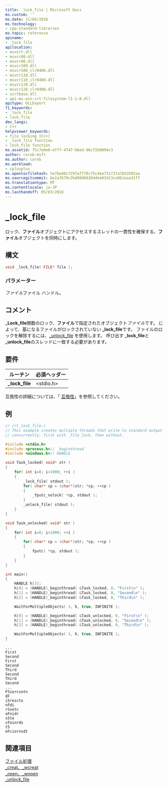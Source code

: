 ```yaml
---
title: _lock_file | Microsoft Docs
ms.custom: ''
ms.date: 11/04/2016
ms.technology:
- cpp-standard-libraries
ms.topic: reference
apiname:
- _lock_file
apilocation:
- msvcrt.dll
- msvcr80.dll
- msvcr90.dll
- msvcr100.dll
- msvcr100_clr0400.dll
- msvcr110.dll
- msvcr110_clr0400.dll
- msvcr120.dll
- msvcr120_clr0400.dll
- ucrtbase.dll
- api-ms-win-crt-filesystem-l1-1-0.dll
apitype: DLLExport
f1_keywords:
- _lock_file
- lock_file
dev_langs:
- C++
helpviewer_keywords:
- file locking [C++]
- _lock_file function
- lock_file function
ms.assetid: 75c7e0e6-efff-4747-b6ed-9bcf2b0894c3
author: corob-msft
ms.author: corob
ms.workload:
- cplusplus
ms.openlocfilehash: 5a7be40c729faff78c75c4ee751737a7b53592aa
ms.sourcegitcommit: be2a7679c2bd80968204dee03d13ca961eaa31ff
ms.translationtype: MT
ms.contentlocale: ja-JP
ms.lasthandoff: 05/03/2018
---
```

# <a name="lockfile"></a>_lock_file

ロック、**ファイル**オブジェクトにアクセスするスレッドの一貫性を確保する、**ファイル**オブジェクトを同時にします。

## <a name="syntax"></a>構文

```C
void _lock_file( FILE* file );
```

### <a name="parameters"></a>パラメーター

*ファイル*ファイル ハンドル。

## <a name="remarks"></a>コメント

**_Lock_file**関数のロック、**ファイル**で指定されたオブジェクト*ファイル*です。 によって、基になるファイルがロックされていない **_lock_file**です。 ファイルのロックを解除するには、[_unlock_file](unlock-file.md) を使用します。 呼び出す **_lock_file**と **_unlock_file**のスレッドに一致する必要があります。

## <a name="requirements"></a>要件

|ルーチン|必須ヘッダー|
|-------------|---------------------|
|**_lock_file**|\<stdio.h>|

互換性の詳細については、「 [互換性](../../c-runtime-library/compatibility.md)」を参照してください。

## <a name="example"></a>例

```C
// crt_lock_file.c
// This example creates multiple threads that write to standard output
// concurrently, first with _file_lock, then without.

#include <stdio.h>
#include <process.h>// _beginthread
#include <windows.h>// HANDLE

void Task_locked( void* str )
{
    for( int i=0; i<1000; ++i )
    {
        _lock_file( stdout );
        for( char* cp = (char*)str; *cp; ++cp )
        {
            _fputc_nolock( *cp, stdout );
        }
        _unlock_file( stdout );
    }
}

void Task_unlocked( void* str )
{
    for( int i=0; i<1000; ++i )
    {
        for( char* cp = (char*)str; *cp; ++cp )
        {
            fputc( *cp, stdout );
        }
    }
}

int main()
{
    HANDLE h[3];
    h[0] = (HANDLE)_beginthread( &Task_locked, 0, "First\n" );
    h[1] = (HANDLE)_beginthread( &Task_locked, 0, "Second\n" );
    h[2] = (HANDLE)_beginthread( &Task_locked, 0, "Third\n" );

    WaitForMultipleObjects( 3, h, true, INFINITE );

    h[0] = (HANDLE)_beginthread( &Task_unlocked, 0, "First\n" );
    h[1] = (HANDLE)_beginthread( &Task_unlocked, 0, "Second\n" );
    h[2] = (HANDLE)_beginthread( &Task_unlocked, 0, "Third\n" );

    WaitForMultipleObjects( 3, h, true, INFINITE );
}
```

```Output
...
First
Second
First
Second
Third
Second
Third
Second
...
FSiercsotn
dF
iSrescto
nFdi
rSsetc
oFnidr
sSte
cFoinrds
tS
eFciornsdt
```

## <a name="see-also"></a>関連項目

[ファイル処理](../../c-runtime-library/file-handling.md)<br/>
[_creat、_wcreat](creat-wcreat.md)<br/>
[_open、_wopen](open-wopen.md)<br/>
[_unlock_file](unlock-file.md)<br/>

